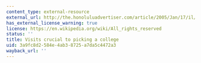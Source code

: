 ```yaml
---
content_type: external-resource
external_url: http://the.honoluluadvertiser.com/article/2005/Jan/17/il/il08a.html
has_external_license_warning: true
license: https://en.wikipedia.org/wiki/All_rights_reserved
status: ''
title: Visits crucial to picking a college
uid: 3a9fc8d2-584e-4ab3-8725-a7da5c4472a3
wayback_url: ''
---
```


